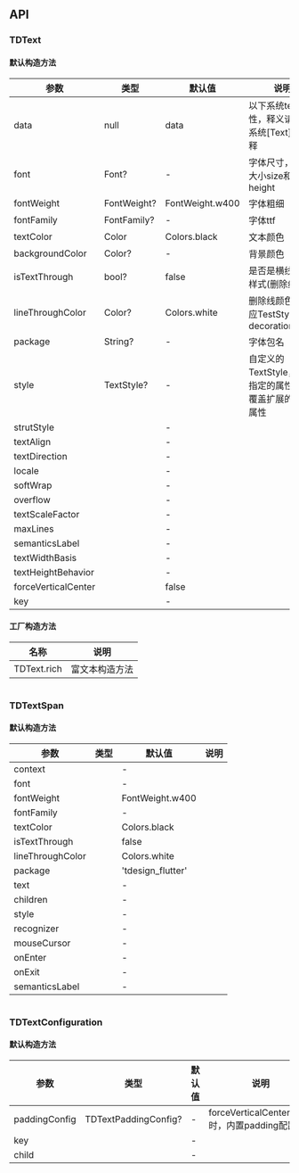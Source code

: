 ## API
### TDText
#### 默认构造方法

| 参数 | 类型 | 默认值 | 说明 |
| --- | --- | --- | --- |
| data | null | data | 以下系统text属性，释义请参考系统[Text]中注释 |
| font | Font? | - | 字体尺寸，包含大小size和行高height |
| fontWeight | FontWeight? | FontWeight.w400 | 字体粗细 |
| fontFamily | FontFamily? | - | 字体ttf |
| textColor | Color | Colors.black | 文本颜色 |
| backgroundColor | Color? | - | 背景颜色 |
| isTextThrough | bool? | false | 是否是横线穿过样式(删除线) |
| lineThroughColor | Color? | Colors.white | 删除线颜色，对应TestStyle的decorationColor |
| package | String? | - | 字体包名 |
| style | TextStyle? | - | 自定义的TextStyle，其中指定的属性，将覆盖扩展的外层属性 |
| strutStyle |  | - |  |
| textAlign |  | - |  |
| textDirection |  | - |  |
| locale |  | - |  |
| softWrap |  | - |  |
| overflow |  | - |  |
| textScaleFactor |  | - |  |
| maxLines |  | - |  |
| semanticsLabel |  | - |  |
| textWidthBasis |  | - |  |
| textHeightBehavior |  | - |  |
| forceVerticalCenter |  | false |  |
| key |  | - |  |


#### 工厂构造方法

| 名称  | 说明 |
| --- |  --- |
| TDText.rich  | 富文本构造方法 |

```
```
 ### TDTextSpan
#### 默认构造方法

| 参数 | 类型 | 默认值 | 说明 |
| --- | --- | --- | --- |
| context |  | - |  |
| font |  | - |  |
| fontWeight |  | FontWeight.w400 |  |
| fontFamily |  | - |  |
| textColor |  | Colors.black |  |
| isTextThrough |  | false |  |
| lineThroughColor |  | Colors.white |  |
| package |  | 'tdesign_flutter' |  |
| text |  | - |  |
| children |  | - |  |
| style |  | - |  |
| recognizer |  | - |  |
| mouseCursor |  | - |  |
| onEnter |  | - |  |
| onExit |  | - |  |
| semanticsLabel |  | - |  |

```
```
 ### TDTextConfiguration
#### 默认构造方法

| 参数 | 类型 | 默认值 | 说明 |
| --- | --- | --- | --- |
| paddingConfig | TDTextPaddingConfig? | - | forceVerticalCenter=true时，内置padding配置 |
| key |  | - |  |
| child |  | - |  |
